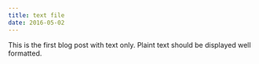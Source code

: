 ```yaml
---
title: text file
date: 2016-05-02
---
```


This is the first blog post with text only.
Plaint text should be displayed well formatted.
